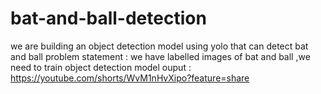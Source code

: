 # bat-and-ball-detection
we are building an object detection model using yolo that can detect bat and ball 
problem statement : we have labelled images of bat and ball ,we need to train object detection model
ouput : https://youtube.com/shorts/WvM1nHvXipo?feature=share
